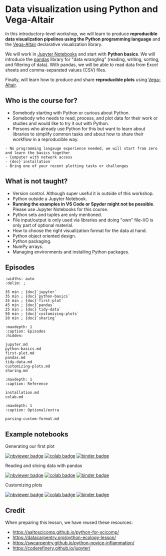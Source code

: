 # Data visualization using Python and Vega-Altair

In this introductory-level workshop, we will learn to produce **reproducible
data visualization pipelines using the Python programming language** and the
[Vega-Altair](https://altair-viz.github.io/) declarative visualization library.

We will work in [Jupyter Notebooks](https://jupyter.org/) and start with
**Python basics**.  We will introduce the [pandas](https://pandas.pydata.org/)
library for "data wrangling" (reading, writing, sorting, and filtering of
data).  With pandas, we will be able to read data from Excel sheets and
comma-separated values (CSV) files.

Finally, will learn how to produce
and share **reproducible plots** using
[Vega-Altair](https://altair-viz.github.io/).


## Who is the course for?

- Somebody starting with Python or curious about Python.
- Somebody who needs
  to read, process, and plot data for their work or studies and would like to
  try it out with Python.
- Persons who already use Python for this but want to learn about libraries
  to simplify common tasks and about how to share their workflow in a reproducible way.

```{prereq} Preparations
- No programming langauge experience needed, we will start from zero and learn the basics together
- Computer with network access
- {doc}`installation`
- Bring one of your recent plotting tasks or challenges
```


## What is not taught?

- Version control. Although super useful it is outside of this workshop.
- Python outside a Jupyter Notebook.
- **Running the examples in VS Code or Spyder might not be possible**. Please use Jupyter Notebooks for this course.
- Python sets and tuples are only mentioned.
- File input/output is only used via libraries and doing "own" file-I/O is only part
  of optional material.
- How to choose the right visualization format for the data at hand.
- Python object oriented design.
- Python packaging.
- NumPy arrays.
- Managing environments and installing Python packages.


## Episodes

```{csv-table}
:widths: auto
:delim: ;

35 min ; {doc}`jupyter`
35 min ; {doc}`python-basics`
35 min ; {doc}`first-plot`
45 min ; {doc}`pandas`
25 min ; {doc}`tidy-data`
50 min ; {doc}`customizing-plots`
20 min ; {doc}`sharing`
```

```{toctree}
:maxdepth: 1
:caption: Episodes
:hidden:

jupyter.md
python-basics.md
first-plot.md
pandas.md
tidy-data.md
customizing-plots.md
sharing.md
```

```{toctree}
:maxdepth: 1
:caption: Reference

installation.md
colab.md
```

```{toctree}
:maxdepth: 1
:caption: Optional/extra

parsing-custom-format.md
```


## Example notebooks

Generating our first plot

[![nbviewer badge](https://img.shields.io/badge/view%20on-nbviewer-brightgreen.svg)](https://nbviewer.org/github/coderefinery/data-visualization-python/blob/main/notebooks/first-plot.ipynb)
[![colab badge](https://colab.research.google.com/assets/colab-badge.svg)](https://colab.research.google.com/github/coderefinery/data-visualization-python/blob/main/notebooks/first-plot.ipynb)
[![binder badge](https://mybinder.org/badge_logo.svg)](https://mybinder.org/v2/gh/coderefinery/data-visualization-python/HEAD?labpath=notebooks%2Ffirst-plot.ipynb)


Reading and slicing data with pandas

[![nbviewer badge](https://img.shields.io/badge/view%20on-nbviewer-brightgreen.svg)](https://nbviewer.org/github/coderefinery/data-visualization-python/blob/main/notebooks/pandas.ipynb)
[![colab badge](https://colab.research.google.com/assets/colab-badge.svg)](https://colab.research.google.com/github/coderefinery/data-visualization-python/blob/main/notebooks/pandas.ipynb)
[![binder badge](https://mybinder.org/badge_logo.svg)](https://mybinder.org/v2/gh/coderefinery/data-visualization-python/HEAD?labpath=notebooks%2Fpandas.ipynb)


Customizing plots

[![nbviewer badge](https://img.shields.io/badge/view%20on-nbviewer-brightgreen.svg)](https://nbviewer.org/github/coderefinery/data-visualization-python/blob/main/notebooks/customizing.ipynb)
[![colab badge](https://colab.research.google.com/assets/colab-badge.svg)](https://colab.research.google.com/github/coderefinery/data-visualization-python/blob/main/notebooks/customizing.ipynb)
[![binder badge](https://mybinder.org/badge_logo.svg)](https://mybinder.org/v2/gh/coderefinery/data-visualization-python/HEAD?labpath=notebooks%2Fcustomizing.ipynb)


## Credit

When preparing this lesson, we have reused these resources:

- <https://aaltoscicomp.github.io/python-for-scicomp/>
- <https://datacarpentry.org/python-ecology-lesson/>
- <https://swcarpentry.github.io/python-novice-inflammation/>
- <https://coderefinery.github.io/jupyter/>
